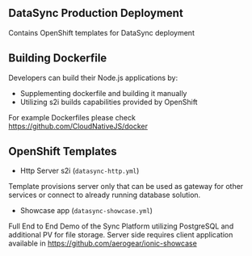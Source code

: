 ## DataSync Production Deployment

Contains OpenShift templates for DataSync deployment


## Building Dockerfile

Developers can build their Node.js applications by:

- Supplementing dockerfile and building it manually
- Utilizing s2i builds capabilities provided by OpenShift

For example Dockerfiles please check https://github.com/CloudNativeJS/docker

## OpenShift Templates

- Http Server s2i (`datasync-http.yml`)

Template provisions server only that can be used as gateway for other services or connect to already running database solution.

- Showcase app (`datasync-showcase.yml`)

Full End to End Demo of the Sync Platform utilizing
PostgreSQL and additional PV for file storage.
Server side requires client application available in https://github.com/aerogear/ionic-showcase



